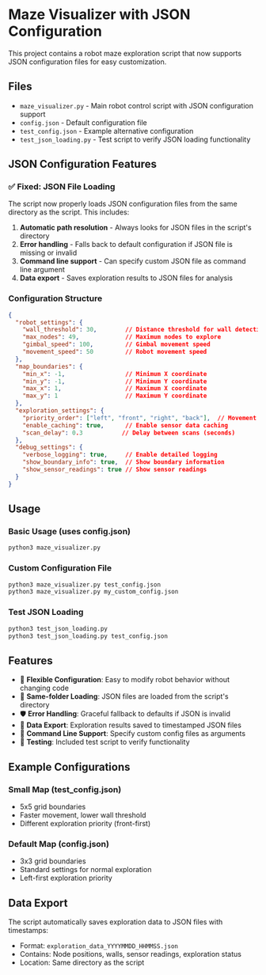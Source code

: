 # Maze Visualizer with JSON Configuration

This project contains a robot maze exploration script that now supports JSON configuration files for easy customization.

## Files

- `maze_visualizer.py` - Main robot control script with JSON configuration support
- `config.json` - Default configuration file
- `test_config.json` - Example alternative configuration
- `test_json_loading.py` - Test script to verify JSON loading functionality

## JSON Configuration Features

### ✅ Fixed: JSON File Loading
The script now properly loads JSON configuration files from the same directory as the script. This includes:

1. **Automatic path resolution** - Always looks for JSON files in the script's directory
2. **Error handling** - Falls back to default configuration if JSON file is missing or invalid
3. **Command line support** - Can specify custom JSON file as command line argument
4. **Data export** - Saves exploration results to JSON files for analysis

### Configuration Structure

```json
{
  "robot_settings": {
    "wall_threshold": 30,        // Distance threshold for wall detection (cm)
    "max_nodes": 49,             // Maximum nodes to explore
    "gimbal_speed": 100,         // Gimbal movement speed
    "movement_speed": 50         // Robot movement speed
  },
  "map_boundaries": {
    "min_x": -1,                 // Minimum X coordinate
    "min_y": -1,                 // Minimum Y coordinate  
    "max_x": 1,                  // Maximum X coordinate
    "max_y": 1                   // Maximum Y coordinate
  },
  "exploration_settings": {
    "priority_order": ["left", "front", "right", "back"],  // Movement priority
    "enable_caching": true,      // Enable sensor data caching
    "scan_delay": 0.3           // Delay between scans (seconds)
  },
  "debug_settings": {
    "verbose_logging": true,     // Enable detailed logging
    "show_boundary_info": true,  // Show boundary information
    "show_sensor_readings": true // Show sensor readings
  }
}
```

## Usage

### Basic Usage (uses config.json)
```bash
python3 maze_visualizer.py
```

### Custom Configuration File
```bash
python3 maze_visualizer.py test_config.json
python3 maze_visualizer.py my_custom_config.json
```

### Test JSON Loading
```bash
python3 test_json_loading.py
python3 test_json_loading.py test_config.json
```

## Features

- 🔧 **Flexible Configuration**: Easy to modify robot behavior without changing code
- 📁 **Same-folder Loading**: JSON files are loaded from the script's directory
- 🛡️ **Error Handling**: Graceful fallback to defaults if JSON is invalid
- 💾 **Data Export**: Exploration results saved to timestamped JSON files
- 🎯 **Command Line Support**: Specify custom config files as arguments
- 🧪 **Testing**: Included test script to verify functionality

## Example Configurations

### Small Map (test_config.json)
- 5x5 grid boundaries
- Faster movement, lower wall threshold
- Different exploration priority (front-first)

### Default Map (config.json)  
- 3x3 grid boundaries
- Standard settings for normal exploration
- Left-first exploration priority

## Data Export

The script automatically saves exploration data to JSON files with timestamps:
- Format: `exploration_data_YYYYMMDD_HHMMSS.json`
- Contains: Node positions, walls, sensor readings, exploration status
- Location: Same directory as the script